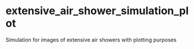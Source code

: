 # extensive_air_shower_simulation_plot
Simulation for images of extensive air showers with plotting purposes
